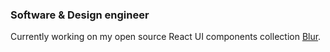 ### Software & Design engineer

Currently working on my open source React UI components collection [Blur](https://github.com/mikhailmogilnikov/blur).

